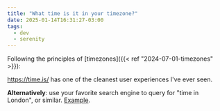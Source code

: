 ```yaml
---
title: "What time is it in your timezone?"
date: 2025-01-14T16:31:27-03:00
tags:
  - dev
  - serenity
---
```


Following the principles of [timezones]({{< ref "2024-07-01-timezones" >}}):

https://time.is/ has one of the cleanest user experiences I've ever seen.

**Alternatively**: use your favorite search engine to query for "time in
London", or similar. [Example](https://duckduckgo.com/?q=time+in+london).
